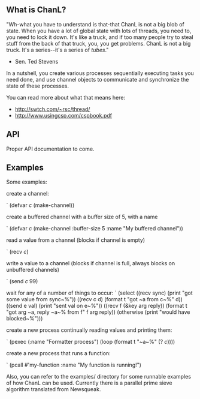 What is ChanL?
-------------- 

"Wh-what you have to understand is that-that ChanL is not a big blob of state. When you have a lot
of global state with lots of threads, you need to, you need to lock it down. It's like a truck, and
if too many people try to steal stuff from the back of that truck, you, you get problems.  ChanL is
not a big truck. It's a series--it's a series of *tubes*."  
- Sen. Ted Stevens

In a nutshell, you create various processes sequentially executing tasks you need done,
and use channel objects to communicate and synchronize the state of these processes.

You can read more about what that means here:
- http://swtch.com/~rsc/thread/
- http://www.usingcsp.com/cspbook.pdf

API
---
Proper API documentation to come.

Examples
--------

Some examples:

create a channel:

`
   (defvar *c* (make-channel))


create a buffered channel with a buffer size of 5, with a name

`
   (defvar *c* (make-channel :buffer-size 5 :name "My buffered channel"))


read a value from a channel (blocks if channel is empty)

`
   (recv *c*)


write a value to a channel (blocks if channel is full, always blocks on unbuffered channels)

`
   (send *c* 99)


wait for any of a number of things to occur:
`
   (select
     ((recv sync)
      (print "got some value from sync~%"))
     ((recv c d)
      (format t "got ~a from c~%" d))
     ((send e val)
      (print "sent val on e~%"))
     ((recv f (&key arg reply))
      (format t "got arg ~a, reply ~a~% from f" f arg reply))
     (otherwise
      (print "would have blocked~%")))


create a new process continually reading values and printing them:

`
   (pexec (:name "Formatter process")
     (loop (format t "~a~%" (? *c*))))


create a new process that runs a function:

` 
   (pcall #'my-function :name "My function is running!")


Also, you can refer to the examples/ directory for some runnable examples of
how ChanL can be used. Currently there is a parallel prime sieve algorithm
translated from Newsqueak.
